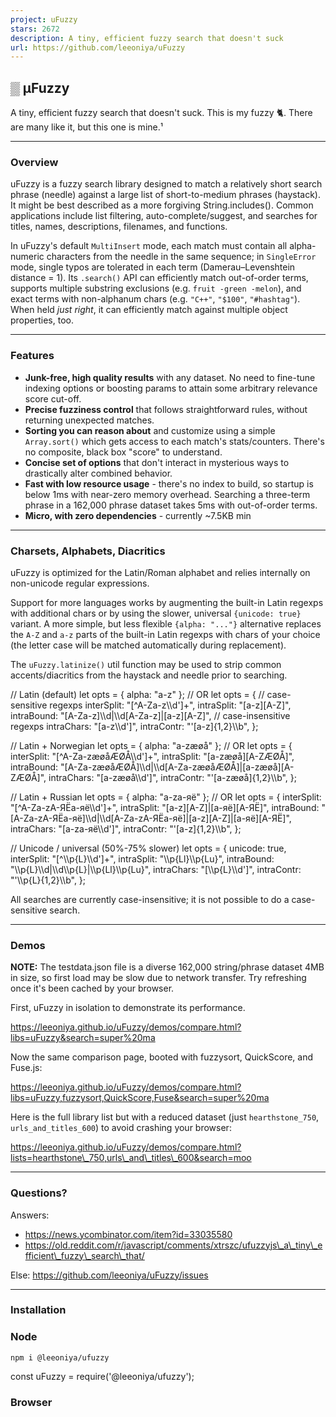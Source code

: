 ```yaml
---
project: uFuzzy
stars: 2672
description: A tiny, efficient fuzzy search that doesn't suck
url: https://github.com/leeoniya/uFuzzy
---
```


▒ μFuzzy
--------

A tiny, efficient fuzzy search that doesn't suck. This is my fuzzy 🐈. There are many like it, but this one is mine.¹

* * *

### Overview

uFuzzy is a fuzzy search library designed to match a relatively short search phrase (needle) against a large list of short-to-medium phrases (haystack). It might be best described as a more forgiving String.includes(). Common applications include list filtering, auto-complete/suggest, and searches for titles, names, descriptions, filenames, and functions.

In uFuzzy's default `MultiInsert` mode, each match must contain all alpha-numeric characters from the needle in the same sequence; in `SingleError` mode, single typos are tolerated in each term (Damerau–Levenshtein distance = 1). Its `.search()` API can efficiently match out-of-order terms, supports multiple substring exclusions (e.g. `fruit -green -melon`), and exact terms with non-alphanum chars (e.g. `"C++"`, `"$100"`, `"#hashtag"`). When held _just right_, it can efficiently match against multiple object properties, too.

* * *

### Features

-   **Junk-free, high quality results** with any dataset. No need to fine-tune indexing options or boosting params to attain some arbitrary relevance score cut-off.
-   **Precise fuzziness control** that follows straightforward rules, without returning unexpected matches.
-   **Sorting you can reason about** and customize using a simple `Array.sort()` which gets access to each match's stats/counters. There's no composite, black box "score" to understand.
-   **Concise set of options** that don't interact in mysterious ways to drastically alter combined behavior.
-   **Fast with low resource usage** - there's no index to build, so startup is below 1ms with near-zero memory overhead. Searching a three-term phrase in a 162,000 phrase dataset takes 5ms with out-of-order terms.
-   **Micro, with zero dependencies** - currently ~7.5KB min

* * *

### Charsets, Alphabets, Diacritics

uFuzzy is optimized for the Latin/Roman alphabet and relies internally on non-unicode regular expressions.

Support for more languages works by augmenting the built-in Latin regexps with additional chars or by using the slower, universal `{unicode: true}` variant. A more simple, but less flexible `{alpha: "..."}` alternative replaces the `A-Z` and `a-z` parts of the built-in Latin regexps with chars of your choice (the letter case will be matched automatically during replacement).

The `uFuzzy.latinize()` util function may be used to strip common accents/diacritics from the haystack and needle prior to searching.

// Latin (default)
let opts \= { alpha: "a-z" };
// OR
let opts \= {
  // case-sensitive regexps
  interSplit: "\[^A-Za-z\\\\d'\]+",
  intraSplit: "\[a-z\]\[A-Z\]",
  intraBound: "\[A-Za-z\]\\\\d|\\\\d\[A-Za-z\]|\[a-z\]\[A-Z\]",
  // case-insensitive regexps
  intraChars: "\[a-z\\\\d'\]",
  intraContr: "'\[a-z\]{1,2}\\\\b",
};

// Latin + Norwegian
let opts \= { alpha: "a-zæøå" };
// OR
let opts \= {
  interSplit: "\[^A-Za-zæøåÆØÅ\\\\d'\]+",
  intraSplit: "\[a-zæøå\]\[A-ZÆØÅ\]",
  intraBound: "\[A-Za-zæøåÆØÅ\]\\\\d|\\\\d\[A-Za-zæøåÆØÅ\]|\[a-zæøå\]\[A-ZÆØÅ\]",
  intraChars: "\[a-zæøå\\\\d'\]",
  intraContr: "'\[a-zæøå\]{1,2}\\\\b",
};

// Latin + Russian
let opts \= { alpha: "a-zа-яё" };
// OR
let opts \= {
  interSplit: "\[^A-Za-zА-ЯЁа-яё\\\\d'\]+",
  intraSplit: "\[a-z\]\[A-Z\]|\[а-яё\]\[А-ЯЁ\]",
  intraBound: "\[A-Za-zА-ЯЁа-яё\]\\\\d|\\\\d\[A-Za-zА-ЯЁа-яё\]|\[a-z\]\[A-Z\]|\[а-яё\]\[А-ЯЁ\]",
  intraChars: "\[a-zа-яё\\\\d'\]",
  intraContr: "'\[a-z\]{1,2}\\\\b",
};

// Unicode / universal (50%-75% slower)
let opts \= {
  unicode: true,
  interSplit: "\[^\\\\p{L}\\\\d'\]+",
  intraSplit: "\\\\p{Ll}\\\\p{Lu}",
  intraBound: "\\\\p{L}\\\\d|\\\\d\\\\p{L}|\\\\p{Ll}\\\\p{Lu}",
  intraChars: "\[\\\\p{L}\\\\d'\]",
  intraContr: "'\\\\p{L}{1,2}\\\\b",
};

All searches are currently case-insensitive; it is not possible to do a case-sensitive search.

* * *

### Demos

**NOTE:** The testdata.json file is a diverse 162,000 string/phrase dataset 4MB in size, so first load may be slow due to network transfer. Try refreshing once it's been cached by your browser.

First, uFuzzy in isolation to demonstrate its performance.

https://leeoniya.github.io/uFuzzy/demos/compare.html?libs=uFuzzy&search=super%20ma

Now the same comparison page, booted with fuzzysort, QuickScore, and Fuse.js:

https://leeoniya.github.io/uFuzzy/demos/compare.html?libs=uFuzzy,fuzzysort,QuickScore,Fuse&search=super%20ma

Here is the full library list but with a reduced dataset (just `hearthstone_750`, `urls_and_titles_600`) to avoid crashing your browser:

https://leeoniya.github.io/uFuzzy/demos/compare.html?lists=hearthstone\_750,urls\_and\_titles\_600&search=moo

* * *

### Questions?

Answers:

-   https://news.ycombinator.com/item?id=33035580
-   https://old.reddit.com/r/javascript/comments/xtrszc/ufuzzyjs\_a\_tiny\_efficient\_fuzzy\_search\_that/

Else: https://github.com/leeoniya/uFuzzy/issues

* * *

### Installation

### Node

```
npm i @leeoniya/ufuzzy
```

const uFuzzy \= require('@leeoniya/ufuzzy');

### Browser

<script src\="./dist/uFuzzy.iife.min.js"\></script\>

* * *

### Example

let haystack \= \[
    'puzzle',
    'Super Awesome Thing (now with stuff!)',
    'FileName.js',
    '/feeding/the/catPic.jpg',
\];

let needle \= 'feed cat';

let opts \= {};

let uf \= new uFuzzy(opts);

// pre-filter
let idxs \= uf.filter(haystack, needle);

// idxs can be null when the needle is non-searchable (has no alpha-numeric chars)
if (idxs != null && idxs.length \> 0) {
  // sort/rank only when <= 1,000 items
  let infoThresh \= 1e3;

  if (idxs.length <= infoThresh) {
    let info \= uf.info(idxs, haystack, needle);

    // order is a double-indirection array (a re-order of the passed-in idxs)
    // this allows corresponding info to be grabbed directly by idx, if needed
    let order \= uf.sort(info, haystack, needle);

    // render post-filtered & ordered matches
    for (let i \= 0; i < order.length; i++) {
      // using info.idx here instead of idxs because uf.info() may have
      // further reduced the initial idxs based on prefix/suffix rules
      console.log(haystack\[info.idx\[order\[i\]\]\]);
    }
  }
  else {
    // render pre-filtered but unordered matches
    for (let i \= 0; i < idxs.length; i++) {
      console.log(haystack\[idxs\[i\]\]);
    }
  }
}

* * *

### Integrated Search

uFuzzy provides a `uf.search(haystack, needle, outOfOrder = 0, infoThresh = 1e3) => [idxs, info, order]` wrapper which combines the `filter`, `info`, `sort` steps above. This method also implements efficient logic for matching search terms out of order and support for multiple substring exclusions, e.g. `fruit -green -melon`.

* * *

### Match Highlighting

Get your ordered matches first:

let haystack \= \[
  'foo',
  'bar',
  'cowbaz',
\];

let needle \= 'ba';

let u \= new uFuzzy();

let idxs \= u.filter(haystack, needle);
let info \= u.info(idxs, haystack, needle);
let order \= u.sort(info, haystack, needle);

Basic innerHTML highlighter (`<mark>`\-wrapped ranges):

let innerHTML \= '';

for (let i \= 0; i < order.length; i++) {
  let infoIdx \= order\[i\];

  innerHTML += uFuzzy.highlight(
    haystack\[info.idx\[infoIdx\]\],
    info.ranges\[infoIdx\],
  ) + '<br>';
}

console.log(innerHTML);

innerHTML highlighter with custom marking function (`<b>`\-wrapped ranges):

let innerHTML \= '';

const mark \= (part, matched) \=> matched ? '<b>' + part + '</b>' : part;

for (let i \= 0; i < order.length; i++) {
  let infoIdx \= order\[i\];

  innerHTML += uFuzzy.highlight(
    haystack\[info.idx\[infoIdx\]\],
    info.ranges\[infoIdx\],

    mark,
  ) + '<br>';
}

console.log(innerHTML);

DOM/JSX element highlighter with custom marking and append functions:

let domElems \= \[\];

const mark \= (part, matched) \=> {
  let el \= matched ? document.createElement('mark') : document.createElement('span');
  el.textContent \= part;
  return el;
};

const append \= (accum, part) \=> { accum.push(part); };

for (let i \= 0; i < order.length; i++) {
  let infoIdx \= order\[i\];

  let matchEl \= document.createElement('div');

  let parts \= uFuzzy.highlight(
    haystack\[info.idx\[infoIdx\]\],
    info.ranges\[infoIdx\],

    mark,
    \[\],
    append,
  );

  matchEl.append(...parts);

  domElems.push(matchEl);
}

document.getElementById('matches').append(...domElems);

* * *

### How It Works

uFuzzy has two operational modes which differ in matching strategy:

-   **intraMode: 0** (default) requires all alpha-numeric characters in each search term to exist in the same sequence in all matches. For example, when searching for "**cat**", this mode is capable of matching the strings below. What is _actually_ matched will depend on additonal fuzziness settings.
    -   **cat**
    -   **c**o**at**
    -   s**c**r**at**ch
    -   **ca**n**t**ina
    -   tra**c**tors **a**re la**t**e
-   **intraMode: 1** allows for a single error in each term of the search phrase, where an error is one of: substitution (replacement), transposition (swap), insertion (addition), or deletion (omission). The search strings with errors below can return matches containing "**example**". What is _actually_ matched will depend on additonal fuzziness settings. In contrast to the previous mode, searching for "**example**" will never match "**ex**tr**a** **m**a**ple**".
    -   `example` - exact
    -   `examplle` - single insertion (addition)
    -   `exemple` - single substitution (replacement)
    -   `exmaple` - single transposition (swap)
    -   `exmple` - single deletion (omission)
    -   `xamp` - partial
    -   `xmap` - partial with transposition

There are 3 phases to a search:

1.  **Filter** filters the full `haystack` with a fast RegExp compiled from your `needle` without doing any extra ops. It returns an array of matched indices in original order.
2.  **Info** collects more detailed stats about the filtered matches, such as start offsets, fuzz level, prefix/suffix counters, etc. It also gathers substring match positions for range highlighting. Finally, it filters out any matches that don't conform to the desired prefix/suffix rules. To do all this it re-compiles the `needle` into two more-expensive RegExps that can partition each match. Therefore, it should be run on a reduced subset of the haystack, usually returned by the Filter phase. The uFuzzy demo is gated at <= 1,000 filtered items, before moving ahead with this phase.
3.  **Sort** does an `Array.sort()` to determine final result order, utilizing the `info` object returned from the previous phase. A custom sort function can be provided via a uFuzzy option: `{sort: (info, haystack, needle) => idxsOrder}`.

* * *

### API

A liberally-commented 200 LoC uFuzzy.d.ts file.

* * *

### Options

Options with an **inter** prefix apply to allowances _in between_ search terms, while those with an **intra** prefix apply to allowances _within_ each search term.

Option

Description

Default

Examples

`intraMode`

How term matching should be performed

`0`

`0` MultiInsert  
`1` SingleError  
  
See How It Works

`intraIns`

Max number of extra chars allowed  
between each char within a term

Matches the value of `intraMode` (either `0` or `1`)

Searching "cat"...  
`0` can match: **cat**, s**cat**, **cat**ch, va**cat**e  
`1` also matches: **ca**r**t**, **c**h**a**p**t**er, out**ca**s**t**  

`interIns`

Max number of extra chars allowed between terms

`Infinity`

Searching "where is"...  
`Infinity` can match: **where is**, **where** have blah w**is**dom  
`5` cannot match: where have blah wisdom  

`intraSub`  
`intraTrn`  
`intraDel`  

For `intraMode: 1` only,  
Error types to tolerate within terms

Matches the value of `intraMode` (either `0` or `1`)

`0` No  
`1` Yes  

`intraChars`

Partial regexp for allowed insert  
chars between each char within a term

`[a-z\d']`

`[a-z\d]` matches only alpha-numeric (case-insensitive)  
`[\w-]` would match alpha-numeric, undercore, and hyphen  

`intraFilt`

Callback for excluding results based on term & match

`(term, match, index) => true`

Do your own thing, maybe... - Length diff threshold  
\- Levenshtein distance  
\- Term offset or content  

`interChars`

Partial regexp for allowed chars between terms

`.`

`.` matches all chars  
`[^a-z\d]` would only match whitespace and punctuation  

`interLft`

Determines allowable term left boundary

`0`

Searching "mania"...  
`0` any - anywhere: ro**mania**n  
`1` loose - whitespace, punctuation, alpha-num, case-change transitions: Track**Mania**, **mania**c  
`2` strict - whitespace, punctuation: **mania**cally  

`interRgt`

Determines allowable term right boundary

`0`

Searching "mania"...  
`0` any - anywhere: ro**mania**n  
`1` loose - whitespace, punctuation, alpha-num, case-change transitions: **Mania**Star  
`2` strict - whitespace, punctuation: **mania**\_foo  

`sort`

Custom result sorting function

`(info, haystack, needle) => idxsOrder`

Default: Search sort, prioritizes full term matches and char density  
Demo: Typeahead sort, prioritizes start offset and match length  

* * *

### A biased appraisal of similar work

This assessment is extremely narrow and, of course, biased towards my use cases, text corpus, and my complete expertise in operating my own library. It is highly probable that I'm not taking full advantage of some feature in other libraries that may significantly improve outcomes along some axis; I welcome improvement PRs from anyone with deeper library knowledge than afforded by my hasty 10min skim over any "Basic usage" example and README doc.

#### Search quality

Can-of-worms #1.

Before we discuss performance let's talk about search quality, because speed is irrelevant when your results are a strange medly of "Oh yeah!" and "WTF?".

Search quality is very subjective. What constitutes a good top match in a "typeahead / auto-suggest" case can be a poor match in a "search / find-all" scenario. Some solutions optimize for the latter, some for the former. It's common to find knobs that skew the results in either direction, but these are often by-feel and imperfect, being little more than a proxy to producing a single, composite match "score".

**UPDATE (2024):** The critique below regarding bizzare matches is only true for the _default_ config of Fuse.js. Counterintuitively, setting `ignoreFieldNorm: true` improved the results considerably, but ordering of the high quality matches remains ungreat.

Let's take a look at some matches produced by the most popular fuzzy search library, Fuse.js and some others for which match highlighting is implemented in the demo.

Searching for the partial term **"twili"**, we see these results appearing above numerous obvious **"twilight"** results:

https://leeoniya.github.io/uFuzzy/demos/compare.html?libs=uFuzzy,fuzzysort,QuickScore,Fuse&search=twili

-   **twi**r**li**ng
-   **T**he total number of received alerts that **w**ere **i**nva**li**d.
-   **T**om Clancy's Ghost Recon **Wil**dlands - AS**I**A Pre-order Standard Uplay Activation
-   **t**heHunter™: Call of the **Wi**ld - Bearclaw **Li**te CB-60

Not only are these poor matches in isolation, but they actually rank higher than literal substrings.

Finishing the search term to **"twilight"**, _still_ scores bizzare results higher:

https://leeoniya.github.io/uFuzzy/demos/compare.html?libs=uFuzzy,fuzzysort,QuickScore,Fuse&search=twilight

-   Magic: **T**he Gathering - Duels of the Planeswalkers **Wi**ngs of **Light** Unlock
-   **T**he **Wil**d E**ight**

Some engines do better with partial prefix matches, at the expense of higher startup/indexing cost:

https://leeoniya.github.io/uFuzzy/demos/compare.html?libs=uFuzzy,FlexSearch,match-sorter,MiniSearch&search=twili

Here, `match-sorter` returns 1,384 results, but only the first 40 are relevant. How do we know where the cut-off is?

#### Performance

Can-of-worms #2.

All benchmarks suck, but this one might suck more than others.

-   I've tried to follow any "best performance" advice when I could find it in each library's docs, but it's a certainty that some stones were left unturned when implementing ~20 different search engines.
-   Despite my best efforts, result quality is still extremely variable between libraries, and even between search terms. In some cases, results are very poor but the library is very fast; in other cases, the results are better, but the library is quite slow. What use is extreme speed when the search quality is sub-par? This is a subjective, nuanced topic that will surely affect how you interpret these numbers. I consider uFuzzy's search quality second-to-none, so my view of most faster libraries is typically one of quality trade-offs I'm happy not to have made. I encourage you to evaluate the results for all benched search phrases manually to decide this for yourself.
-   Many fulltext & document-search libraries compared here are designed to work best with exact terms rather than partial matches (which this benchmark is skewed towards).

Still, something is better than a hand-wavy YMMV/do-it-yourself dismissal and certainly better than nothing.

#### Benchmark

**Environment**

Date

2023-10

Hardware

CPU: Ryzen 7 PRO 5850U (1.9GHz, 7nm, 15W TDP)  
RAM: 48GB  
SSD: Samsung SSD 980 PRO 1TB (NVMe)  

OS

EndeavourOS (Arch Linux)  
v6.5.4-arch2-1 x86\_64

Chrome

v117.0.5938.132

-   Each benchmark can be run by changing the `libs` parameter to the desired library name: https://leeoniya.github.io/uFuzzy/demos/compare.html?bench&libs=uFuzzy
-   Results output is suppressed in `bench` mode to avoid benchmarking the DOM.
-   Measurements are taken in the Performance secrion of Chrome's DevTools by recording several reloads of the bench page, with forced garbage collection in between. The middle/typical run is used to collect numbers.
-   The search corpus is 162,000 words and phrases, loaded from a 4MB testdata.json.
-   The benchmark types and then deletes, character-by-character (every 20ms) the following search terms, triggering a search for each keypress: `test`, `chest`, `super ma`, `mania`, `puzz`, `prom rem stor`, `twil`.

To evaluate the results for each library, or to compare several, simply visit the same page with more `libs` and without `bench`: https://leeoniya.github.io/uFuzzy/demos/compare.html?libs=uFuzzy,fuzzysort,QuickScore,Fuse&search=super%20ma.

There are several metrics evaluated:

-   Init time - how long it takes to load the library and build any required index to perform searching.
-   Bench runtime - how long it takes to execute all searches.
-   Memory required - peak JS heap size used during the bench as well as how much is still retained after a forced garbage collection at the end.
-   GC cost - how much time is needed to collect garbage at the end (main thread jank)

Lib

Stars

Size (min)

Init

Search  
(x 86)

Heap (peak)

Retained

GC

uFuzzy (try)

★ 2.3k

7.6KB

0.5ms

434ms

28.4MB

7.4MB

18ms

uFuzzy (try)  
(external prefix caching)

210ms

27.8MB

7.4MB

18ms

uFuzzy (try)  
(outOfOrder, fuzzier)

545ms

29.5MB

7.4MB

18ms

uFuzzy (try)  
(outOfOrder, fuzzier, SingleError)

508ms

30.0MB

7.4MB

18ms

\-------

Fuse.js (try)

★ 16.6k

24.2KB

31ms

33875ms

245MB

13.9MB

25ms

FlexSearch (Light) (try)

★ 10.7k

6.2KB

3210ms

83ms

670MB

316MB

553ms

Lunr.js (try)

★ 8.7k

29.4KB

1704ms

996ms

380MB

123MB

166ms

Orama (formerly Lyra) (try)

★ 6.4k

41.5KB

2650ms

225ms

313MB

192MB

180ms

MiniSearch (try)

★ 3.4k

29.1KB

504ms

1453ms

438MB

67MB

105ms

match-sorter (try)

★ 3.4k

7.3KB

0.1ms

6245ms

71MB

7.3MB

12ms

fuzzysort (try)

★ 3.4k

6.2KB

50ms

1321ms

175MB

84MB

63ms

Wade (try)

★ 3k

4KB

781ms

194ms

438MB

42MB

130ms

fuzzysearch (try)

★ 2.7k

0.2KB

0.1ms

529ms

26.2MB

7.3MB

18ms

js-search (try)

★ 2.1k

17.1KB

5620ms

1190ms

1740MB

734MB

2600ms

Elasticlunr.js (try)

★ 2k

18.1KB

933ms

1330ms

196MB

70MB

135ms

Fuzzyset (try)

★ 1.4k

2.8KB

2962ms

606ms

654MB

238MB

239ms

search-index (try)

★ 1.4k

168KB

RangeError: Maximum call stack size exceeded

sifter.js (try)

★ 1.1k

7.5KB

3ms

1070ms

46.2MB

10.6MB

18ms

fzf-for-js (try)

★ 831

15.4KB

50ms

6290ms

153MB

25MB

18ms

fuzzy (try)

★ 819

1.4KB

0.1ms

5427ms

72MB

7.3MB

14ms

fast-fuzzy (try)

★ 346

18.2KB

790ms

19266ms

550MB

165MB

140ms

ItemsJS (try)

★ 305

109KB

2400ms

11304ms

320MB

88MB

163ms

LiquidMetal (try)

★ 292

4.2KB

(crash)

FuzzySearch (try)

★ 209

3.5KB

2ms

3948ms

84MB

10.5MB

18ms

FuzzySearch2 (try)

★ 186

19.4KB

93ms

4189ms

117MB

40.3MB

40ms

QuickScore (try)

★ 153

9.5KB

10ms

6915ms

133MB

12.1MB

18ms

ndx (try)

★ 142

2.9KB

300ms

581ms

308MB

137MB

262ms

fzy (try)

★ 133

1.5KB

0.1ms

3932ms

34MB

7.3MB

10ms

fuzzy-tools (try)

★ 13

3KB

0.1ms

5138ms

164MB

7.5MB

18ms

fuzzyMatch (try)

★ 0

1KB

0.1ms

2415ms

83.5MB

7.3MB

13ms
